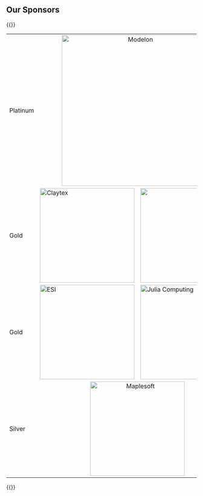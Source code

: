 ## Our Sponsors

{{<rawhtml>}}
<div class="ma-masthead">
<div class="container-xxl">
<table>
    <tr>
        <td>Platinum</td>
        <td colspan="2" align="center"><img src="modelon.jpg" width="400" alt="Modelon"></td>
    </tr>
    <tr>
        <td>Gold</td>
        <td><img src="claytex.jpg" width="250" alt="Claytex"></td>
        <td><img src="3ds2.jpeg" width="250"></td>
    </tr>
    <tr>     
        <td>Gold</td>
        <td><img src="2020_11_04_MKTG_ESI_Logo_ColorTagline_rgb.png" width="250" alt="ESI"></td>
        <td><img src="juliacomputing.jpg" width="250" alt="Julia Computing"></td>
    </tr>
    <tr>
        <td>Silver</td>
        <td  colspan="2" align="center"><img src="maplesoft.jpg" width="250" alt="Maplesoft"></td>
    </tr>
</table>
</div>
</div>
{{</rawhtml>}}
